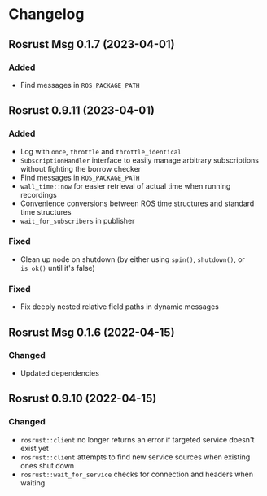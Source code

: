# Changelog

## Rosrust Msg 0.1.7 (2023-04-01)
### Added
- Find messages in `ROS_PACKAGE_PATH`

## Rosrust 0.9.11 (2023-04-01)
### Added
- Log with `once`, `throttle` and `throttle_identical`
- `SubscriptionHandler` interface to easily manage arbitrary subscriptions without fighting the borrow checker
- Find messages in `ROS_PACKAGE_PATH`
- `wall_time::now` for easier retrieval of actual time when running recordings
- Convenience conversions between ROS time structures and standard time structures
- `wait_for_subscribers` in publisher
### Fixed
- Clean up node on shutdown (by either using `spin()`, `shutdown()`, or `is_ok()` until it's false)

### Fixed
- Fix deeply nested relative field paths in dynamic messages

## Rosrust Msg 0.1.6 (2022-04-15)
### Changed
- Updated dependencies

## Rosrust 0.9.10 (2022-04-15)
### Changed
- `rosrust::client` no longer returns an error if targeted service doesn't exist yet
- `rosrust::client` attempts to find new service sources when existing ones shut down
- `rosrust::wait_for_service` checks for connection and headers when waiting
